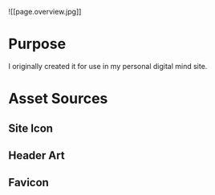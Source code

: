 ![[page.overview.jpg]]

# Purpose

I originally created it for use in my personal digital mind site.





# Asset Sources

## Site Icon

## Header Art

## Favicon
